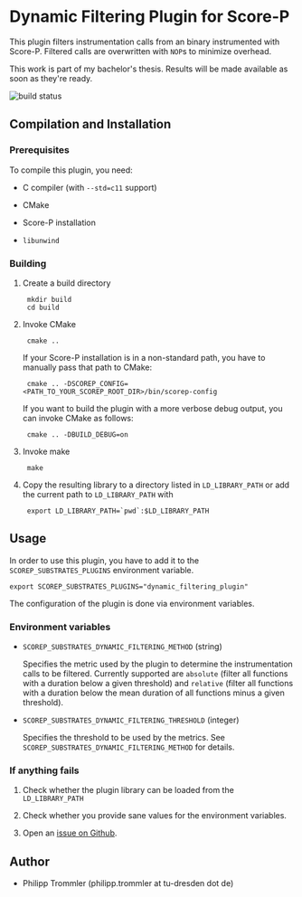 # Dynamic Filtering Plugin for Score-P

This plugin filters instrumentation calls from an binary instrumented with Score-P. Filtered calls
are overwritten with `NOP`s to minimize overhead.

This work is part of my bachelor's thesis. Results will be made available as soon as they're ready.

![build status](https://api.travis-ci.org/Ferruck/scorep_substrates_dynamic_filtering.svg)

## Compilation and Installation

### Prerequisites

To compile this plugin, you need:

* C compiler (with `--std=c11` support)

* CMake

* Score-P installation

* `libunwind`

### Building

1. Create a build directory

        mkdir build
        cd build

2. Invoke CMake

        cmake ..

    If your Score-P installation is in a non-standard path, you have to manually pass that path to
    CMake:

        cmake .. -DSCOREP_CONFIG=<PATH_TO_YOUR_SCOREP_ROOT_DIR>/bin/scorep-config

    If you want to build the plugin with a more verbose debug output, you can invoke CMake as
    follows:

        cmake .. -DBUILD_DEBUG=on

3. Invoke make

        make

4. Copy the resulting library to a directory listed in `LD_LIBRARY_PATH` or add the current path to
    `LD_LIBRARY_PATH` with

        export LD_LIBRARY_PATH=`pwd`:$LD_LIBRARY_PATH

## Usage

In order to use this plugin, you have to add it to the `SCOREP_SUBSTRATES_PLUGINS` environment
variable.

    export SCOREP_SUBSTRATES_PLUGINS="dynamic_filtering_plugin"

The configuration of the plugin is done via environment variables.

### Environment variables

* `SCOREP_SUBSTRATES_DYNAMIC_FILTERING_METHOD` (string)

    Specifies the metric used by the plugin to determine the instrumentation calls to be filtered.
    Currently supported are `absolute` (filter all functions with a duration below a given
    threshold) and `relative` (filter all functions with a duration below the mean duration of all
    functions minus a given threshold).

* `SCOREP_SUBSTRATES_DYNAMIC_FILTERING_THRESHOLD` (integer)

    Specifies the threshold to be used by the metrics. See
    `SCOREP_SUBSTRATES_DYNAMIC_FILTERING_METHOD` for details.

### If anything fails

1. Check whether the plugin library can be loaded from the `LD_LIBRARY_PATH`

2. Check whether you provide sane values for the environment variables.

3. Open an [issue on Github](https://github.com/Ferruck/scorep_substrates_dynamic_filtering/issues).

## Author

* Philipp Trommler (philipp.trommler at tu-dresden dot de)
